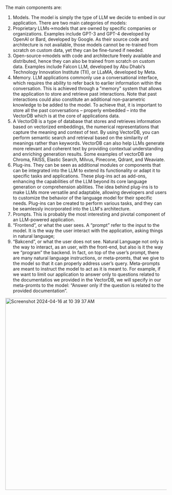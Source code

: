The main components are:

1. Models. The model is simply the type of LLM we decide to embed in our application. There are two main categories of models:
2. Proprietary LLMs->models that are owned by specific companies or organizations. Examples include GPT-3 and GPT-4 developed by OpenAI or Bard, developed by Google. As their source code and architecture is not available, those models cannot be re-trained from scratch on custom data, yet they can be fine-tuned if needed.
3. Open-source->models with code and architecture freely available and distributed, hence they can also be trained from scratch on custom data. Examples include Falcon LLM, developed by Abu Dhabi’s Technology Innovation Institute (TII), or LLaMA, developed by Meta.
4. Memory. LLM applications commonly use a conversational interface, which requires the ability to refer back to earlier information within the conversation. This is achieved through a "memory" system that allows the application to store and retrieve past interactions. Note that past interactions could also constitute an additional non-parametric knowledge to be added to the model. To achieve that, it is important to store all the past conversations – properly embedded – into the VectorDB which is at the core of applications data.
5. A VectorDB is a type of database that stores and retrieves information based on vectorized embeddings, the numerical representations that capture the meaning and context of text. By using VectorDB, you can perform semantic search and retrieval based on the similarity of meanings rather than keywords. VectorDB can also help LLMs generate more relevant and coherent text by providing contextual understanding and enriching generation results. Some examples of vectorDB are Chroma, FAISS, Elastic Search, Milvus, Pinecone, Qdrant, and Weaviate.
6. Plug-ins. They can be seen as additional modules or components that can be integrated into the LLM to extend its functionality or adapt it to specific tasks and applications. These plug-ins act as add-ons, enhancing the capabilities of the LLM beyond its core language generation or comprehension abilities.
The idea behind plug-ins is to make LLMs more versatile and adaptable, allowing developers and users to customize the behavior of the language model for their specific needs. Plug-ins can be created to perform various tasks, and they can be seamlessly incorporated into the LLM's architecture.
7. Prompts. This is probably the most interesting and pivotal component of an LLM-powered application.
8. “Frontend”, or what the user sees. A “prompt” refer to the input to the model. It is the way the user interact with the application, asking things in natural language;
9. “Bakcend”, or what the user does not see. Natural Language not only is the way to interact, as an user, with the front-end, but also is it the way we “program” the backend. In fact, on top of the user’s prompt, there are many natural language instructions, or meta-promts, that we give to the model so that it can properly address user’s query. Meta-prompts are meant to instruct the model to act as it is meant to. For example, if we want to limit our application to answer only to questions related to the documentatios we provided in the VectorDB, we will specify in our meta-promts to the model: “Answer only if the question is related to the provided documentation”.

<img width="597" alt="Screenshot 2024-04-16 at 10 39 37 AM" src="https://github.com/andysingal/LLMops/assets/20493493/3638a3fe-894f-47a5-9c4c-ce7b7f0edb5d">
